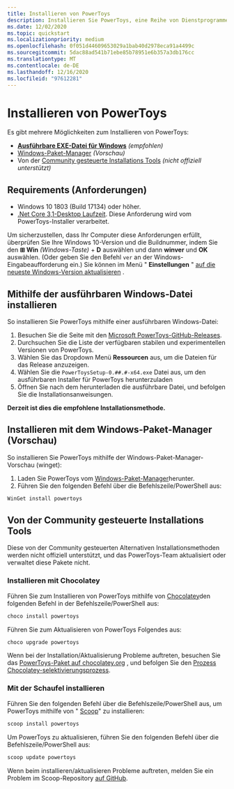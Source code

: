 ```yaml
---
title: Installieren von PowerToys
description: Installieren Sie PowerToys, eine Reihe von Dienstprogrammen für die Anpassung von Windows 10, mithilfe einer ausführbaren Datei oder eines Paket-Managers (winget, Chocolatey, Scoop).
ms.date: 12/02/2020
ms.topic: quickstart
ms.localizationpriority: medium
ms.openlocfilehash: 0f051d44609653029a1bab40d2978eca91a4499c
ms.sourcegitcommit: 5dac88ad541b71ebe85b78951e6b357a3db176cc
ms.translationtype: MT
ms.contentlocale: de-DE
ms.lasthandoff: 12/16/2020
ms.locfileid: "97612281"
---
```

# <a name="install-powertoys"></a>Installieren von PowerToys

Es gibt mehrere Möglichkeiten zum Installieren von PowerToys:

- **[Ausführbare EXE-Datei für Windows](#install-with-windows-executable-file)** *(empfohlen)*
- [Windows-Paket-Manager](#install-with-windows-package-manager-preview) *(Vorschau)*
- Von der [Community gesteuerte Installations Tools](#community-driven-install-tools) *(nicht offiziell unterstützt)*

## <a name="requirements"></a>Requirements (Anforderungen)

- Windows 10 1803 (Build 17134) oder höher.
- [.Net Core 3,1-Desktop Laufzeit](https://dotnet.microsoft.com/download/dotnet-core/thank-you/runtime-desktop-3.1.4-windows-x64-installer). Diese Anforderung wird vom PowerToys-Installer verarbeitet.

Um sicherzustellen, dass Ihr Computer diese Anforderungen erfüllt, überprüfen Sie Ihre Windows 10-Version und die Buildnummer, indem Sie den **⊞ Win** *(Windows-Taste)*  +  **D** auswählen und dann **winver** und **OK** auswählen. (Oder geben Sie den Befehl `ver` an der Windows-Eingabeaufforderung ein.) Sie können im Menü " **Einstellungen** " [auf die neueste Windows-Version aktualisieren](ms-settings:windowsupdate) .

## <a name="install-with-windows-executable-file"></a>Mithilfe der ausführbaren Windows-Datei installieren

So installieren Sie PowerToys mithilfe einer ausführbaren Windows-Datei:

1. Besuchen Sie die Seite mit den [Microsoft PowerToys-GitHub-Releases](https://github.com/microsoft/PowerToys/releases/).
2. Durchsuchen Sie die Liste der verfügbaren stabilen und experimentellen Versionen von PowerToys.
3. Wählen Sie das Dropdown Menü **Ressourcen** aus, um die Dateien für das Release anzuzeigen.
4. Wählen Sie die `PowerToysSetup-0.##.#-x64.exe` Datei aus, um den ausführbaren Installer für PowerToys herunterzuladen
5. Öffnen Sie nach dem herunterladen die ausführbare Datei, und befolgen Sie die Installationsanweisungen.

**Derzeit ist dies die empfohlene Installationsmethode.**

## <a name="install-with-windows-package-manager-preview"></a>Installieren mit dem Windows-Paket-Manager (Vorschau)

So installieren Sie PowerToys mithilfe der Windows-Paket-Manager-Vorschau (winget):

1. Laden Sie PowerToys vom [Windows-Paket-Manager](https://github.com/microsoft/winget-cli/releases)herunter.
2. Führen Sie den folgenden Befehl über die Befehlszeile/PowerShell aus:

```powershell
WinGet install powertoys
```

## <a name="community-driven-install-tools"></a>Von der Community gesteuerte Installations Tools

Diese von der Community gesteuerten Alternativen Installationsmethoden werden nicht offiziell unterstützt, und das PowerToys-Team aktualisiert oder verwaltet diese Pakete nicht.

### <a name="install-with-chocolatey"></a>Installieren mit Chocolatey

Führen Sie zum Installieren von PowerToys mithilfe von [Chocolatey](https://chocolatey.org/)den folgenden Befehl in der Befehlszeile/PowerShell aus:

```powershell
choco install powertoys
```

Führen Sie zum Aktualisieren von PowerToys Folgendes aus:

```powershell
choco upgrade powertoys
```

Wenn bei der Installation/Aktualisierung Probleme auftreten, besuchen Sie das [PowerToys-Paket auf chocolatey.org](https://chocolatey.org/packages/powertoys) , und befolgen Sie den [Prozess Chocolatey-selektivierungsprozess](https://chocolatey.org/docs/package-triage-process).

### <a name="install-with-scoop"></a>Mit der Schaufel installieren

Führen Sie den folgenden Befehl über die Befehlszeile/PowerShell aus, um PowerToys mithilfe von " [Scoop](https://scoop.sh/)" zu installieren:

```powershell
scoop install powertoys
```

Um PowerToys zu aktualisieren, führen Sie den folgenden Befehl über die Befehlszeile/PowerShell aus:

```powershell
scoop update powertoys
```

Wenn beim installieren/aktualisieren Probleme auftreten, melden Sie ein Problem im Scoop-Repository [auf GitHub](https://github.com/lukesampson/scoop/issues).

